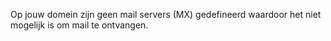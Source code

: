 Op jouw domein zijn geen mail servers (MX) gedefineerd waardoor het niet mogelijk is om mail te ontvangen. 
